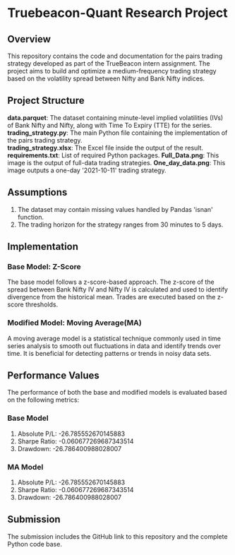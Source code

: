 # Truebeacon-Quant Research Project

## Overview
This repository contains the code and documentation for the pairs trading strategy developed as part of the TrueBeacon intern assignment. The project aims to build and optimize a medium-frequency trading strategy based on the volatility spread between Nifty and Bank Nifty indices.

## Project Structure
**data.parquet**: The dataset containing minute-level implied volatilities (IVs) of Bank Nifty and Nifty, along with Time To Expiry (TTE) for the series.<br>
**trading_strategy.py**: The main Python file containing the implementation of the pairs trading strategy. <br>
**trading_strategy.xlsx**: The Excel file inside the output of the result. <br>
**requirements.txt**: List of required Python packages.
**Full_Data.png**: This image is the output of full-data trading strategies.
**One_day_data.png**: This image outputs a one-day '2021-10-11' trading strategy.


## Assumptions
1. The dataset may contain missing values handled by Pandas 'isnan' function.
2. The trading horizon for the strategy ranges from 30 minutes to 5 days.

## Implementation
### Base Model: Z-Score
The base model follows a z-score-based approach. The z-score of the spread between Bank Nifty IV and Nifty IV is calculated and used to identify divergence from the historical mean. Trades are executed based on the z-score thresholds.

### Modified Model: Moving Average(MA)
A moving average model is a statistical technique commonly used in time series analysis to smooth out fluctuations in data and identify trends over time. It is beneficial for detecting patterns or trends in noisy data sets.

## Performance Values
The performance of both the base and modified models is evaluated based on the following metrics:
### Base Model
1. Absolute P/L: -26.785552670145883
2. Sharpe Ratio: -0.060677269687343514
3. Drawdown: -26.786400988028007
### MA Model
1. Absolute P/L: -26.785552670145883
2. Sharpe Ratio: -0.060677269687343514
3. Drawdown: -26.786400988028007

## Submission
The submission includes the GitHub link to this repository and the complete Python code base.
